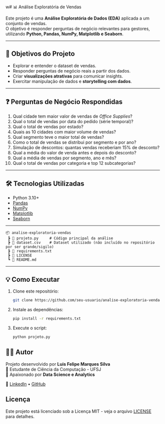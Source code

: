 w# 📊 Análise Exploratória de Vendas

Este projeto é uma **Análise Exploratória de Dados (EDA)** aplicada a um conjunto de vendas.  
O objetivo é responder perguntas de negócio relevantes para gestores, utilizando **Python, Pandas, NumPy, Matplotlib e Seaborn**.

---

## 🚀 Objetivos do Projeto
- Explorar e entender o dataset de vendas.
- Responder perguntas de negócio reais a partir dos dados.
- Criar **visualizações atrativas** para comunicar insights.
- Exercitar manipulação de dados e **storytelling com dados**.

---

## ❓ Perguntas de Negócio Respondidas
1. Qual cidade tem maior valor de vendas de *Office Supplies*?
2. Qual o total de vendas por data do pedido (série temporal)?
3. Qual o total de vendas por estado?
4. Quais as 10 cidades com maior volume de vendas?
5. Qual segmento teve o maior total de vendas?
6. Como o total de vendas se distribui por segmento e por ano?
7. Simulação de descontos: quantas vendas receberiam 15% de desconto?
8. Qual a média do valor de venda antes e depois do desconto?
9. Qual a média de vendas por segmento, ano e mês?
10. Qual o total de vendas por categoria e top 12 subcategorias?

---

## 🛠️ Tecnologias Utilizadas
- Python 3.10+
- [Pandas](https://pandas.pydata.org/)
- [NumPy](https://numpy.org/)
- [Matplotlib](https://matplotlib.org/)
- [Seaborn](https://seaborn.pydata.org/)

---

```text
📦 analise-exploratoria-vendas
 ┣ 📜 projeto.py     # Código principal da análise
 ┣ 📜 dataset.csv    # Dataset utilizado (não incluído no repositório por ser grande/sigilo)
 ┣ 📜 requirements.txt
 ┣ 📜 LICENSE
 ┗ 📜 README.md
```
---

## 💡 Como Executar
1. Clone este repositório:
   ```bash
   git clone https://github.com/seu-usuario/analise-exploratoria-vendas.git
2. Instale as dependências:
   ```bash
   pip install -r requirements.txt
3. Execute o script:
   ```bash
   python projeto.py

## 👨‍💻 Autor

Projeto desenvolvido por **Luis Felipe Marques Silva**  
📌 Estudante de Ciência da Computação - UFSJ  
📌 Apaixonado por **Data Science e Analytics**  

🔗 [LinkedIn](https://linkedin.com/in/luisfelipemsilva) • [GitHub](https://github.com/Felipao98)

## Licença
Este projeto está licenciado sob a Licença MIT - veja o arquivo [LICENSE](./LICENSE) para detalhes.
